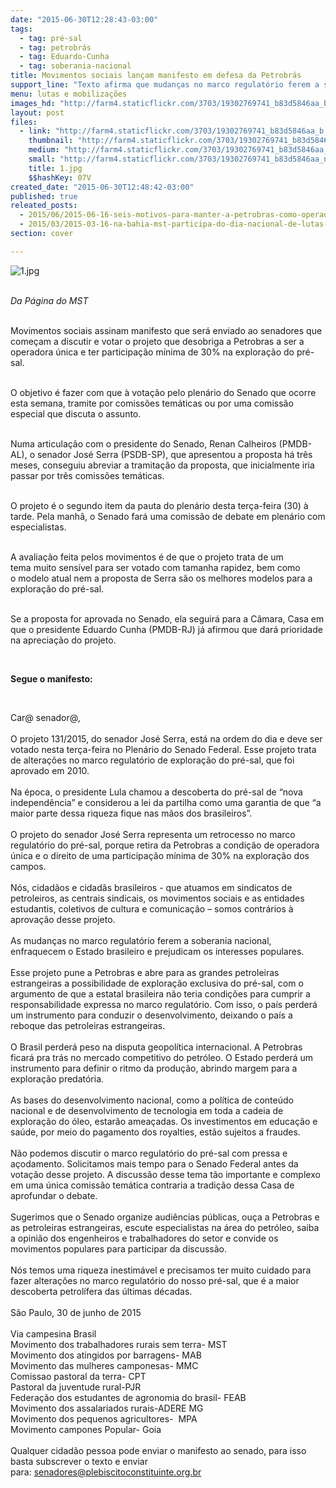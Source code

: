 ```yaml
---
date: "2015-06-30T12:28:43-03:00"
tags:
  - tag: pré-sal
  - tag: petrobrás
  - tag: Eduardo-Cunha
  - tag: soberania-nacional
title: Movimentos sociais lançam manifesto em defesa da Petrobrás
support_line: "Texto afirma que mudanças no marco regulatório ferem a soberania nacional, enfraquecem o Estado brasileiro e prejudicam os interesses populares."
menu: lutas e mobilizações
images_hd: "http://farm4.staticflickr.com/3703/19302769741_b83d5846aa_b.jpg"
layout: post
files:
  - link: "http://farm4.staticflickr.com/3703/19302769741_b83d5846aa_b.jpg"
    thumbnail: "http://farm4.staticflickr.com/3703/19302769741_b83d5846aa_t.jpg"
    medium: "http://farm4.staticflickr.com/3703/19302769741_b83d5846aa_z.jpg"
    small: "http://farm4.staticflickr.com/3703/19302769741_b83d5846aa_n.jpg"
    title: 1.jpg
    $$hashKey: 07V
created_date: "2015-06-30T12:48:42-03:00"
published: true
releated_posts:
  - 2015/06/2015-06-16-seis-motivos-para-manter-a-petrobras-como-operadora-unica-na-area-do-pre-sal.md
  - 2015/03/2015-03-16-na-bahia-mst-participa-do-dia-nacional-de-lutas-em-defesa-da-petrobras-e-pela-constituinte.md
section: cover

---
```

<p><img alt="1.jpg" src="http://farm4.staticflickr.com/3703/19302769741_b83d5846aa_b.jpg" /></p>

<p><br />
<em>Da P&aacute;gina do MST</em></p>

<p><br />
Movimentos sociais assinam manifesto que ser&aacute; enviado ao senadores que come&ccedil;am&nbsp;a discutir&nbsp;e votar o projeto que desobriga a Petrobras a ser a operadora &uacute;nica e ter participa&ccedil;&atilde;o m&iacute;nima de 30% na explora&ccedil;&atilde;o do pr&eacute;-sal.</p>

<p><br />
O objetivo &eacute; fazer com que&nbsp;&agrave; vota&ccedil;&atilde;o pelo plen&aacute;rio do Senado que ocorre esta semana, tramite por comiss&otilde;es tem&aacute;ticas ou por uma comiss&atilde;o especial que discuta o assunto.</p>

<p><br />
Numa articula&ccedil;&atilde;o com o presidente do Senado, Renan Calheiros (PMDB-AL), o senador Jos&eacute; Serra (PSDB-SP), que apresentou a proposta h&aacute; tr&ecirc;s meses, conseguiu abreviar a tramita&ccedil;&atilde;o da proposta, que inicialmente iria passar por tr&ecirc;s comiss&otilde;es tem&aacute;ticas.</p>

<p><br />
O projeto &eacute; o segundo item da pauta do plen&aacute;rio desta ter&ccedil;a-feira (30) &agrave; tarde. Pela manh&atilde;, o Senado far&aacute; uma comiss&atilde;o de debate em plen&aacute;rio com especialistas.</p>

<p><br />
A avalia&ccedil;&atilde;o feita pelos movimentos &eacute; de que&nbsp;o&nbsp;projeto trata de um tema&nbsp;muito sens&iacute;vel para ser votado com tamanha rapidez, bem como o&nbsp;modelo atual nem a proposta de Serra s&atilde;o os melhores modelos para a explora&ccedil;&atilde;o do pr&eacute;-sal.</p>

<p><br />
Se a proposta for aprovada no Senado, ela seguir&aacute; para a C&acirc;mara, Casa em que o presidente Eduardo Cunha (PMDB-RJ) j&aacute; afirmou que dar&aacute; prioridade na aprecia&ccedil;&atilde;o do projeto.</p>

<p>&nbsp;</p>

<p><strong>Segue o manifesto:</strong></p>

<p>&nbsp;</p>

<div>Car@ senador@,</div>

<div>&nbsp;</div>

<div>O projeto 131/2015, do senador Jos&eacute; Serra, est&aacute; na ordem do dia e deve ser votado nesta ter&ccedil;a-feira no Plen&aacute;rio do Senado Federal. Esse projeto trata de altera&ccedil;&otilde;es no marco regulat&oacute;rio de explora&ccedil;&atilde;o do pr&eacute;-sal, que foi aprovado em 2010.</div>

<div><br />
Na &eacute;poca, o presidente Lula chamou a descoberta do pr&eacute;-sal de &ldquo;nova independ&ecirc;ncia&rdquo; e considerou a lei da partilha como uma garantia de que &ldquo;a maior parte dessa riqueza fique nas m&atilde;os dos brasileiros&rdquo;.</div>

<div><br />
O projeto do senador Jos&eacute; Serra representa um retrocesso no marco regulat&oacute;rio do pr&eacute;-sal, porque retira da Petrobras a condi&ccedil;&atilde;o de operadora &uacute;nica e o direito de uma participa&ccedil;&atilde;o m&iacute;nima de 30% na explora&ccedil;&atilde;o dos campos.</div>

<div><br />
N&oacute;s, cidad&atilde;os e cidad&atilde;s brasileiros - que atuamos em sindicatos de petroleiros, as centrais sindicais, os movimentos sociais e as entidades estudantis, coletivos de cultura e comunica&ccedil;&atilde;o &ndash; somos contr&aacute;rios &agrave; aprova&ccedil;&atilde;o desse projeto.</div>

<div><br />
As mudan&ccedil;as no marco regulat&oacute;rio ferem a soberania nacional, enfraquecem o Estado brasileiro e prejudicam os interesses populares.</div>

<div><br />
Esse projeto pune a Petrobras e abre para as grandes petroleiras estrangeiras a possibilidade de explora&ccedil;&atilde;o exclusiva do pr&eacute;-sal, com o argumento de que a estatal brasileira n&atilde;o teria condi&ccedil;&otilde;es para cumprir a responsabilidade expressa no marco regulat&oacute;rio. Com isso, o pa&iacute;s perder&aacute; um instrumento para conduzir o desenvolvimento, deixando o pa&iacute;s a reboque das petroleiras estrangeiras.</div>

<div><br />
O Brasil perder&aacute; peso na disputa geopol&iacute;tica internacional. A Petrobras ficar&aacute; pra tr&aacute;s no mercado competitivo do petr&oacute;leo. O Estado perder&aacute; um instrumento para definir o ritmo da produ&ccedil;&atilde;o, abrindo margem para a explora&ccedil;&atilde;o predat&oacute;ria.</div>

<div><br />
As bases do desenvolvimento nacional, como a pol&iacute;tica de conte&uacute;do nacional e de desenvolvimento de tecnologia em toda a cadeia de explora&ccedil;&atilde;o do &oacute;leo, estar&atilde;o amea&ccedil;adas. Os investimentos em educa&ccedil;&atilde;o e sa&uacute;de, por meio do pagamento dos royalties, est&atilde;o sujeitos a fraudes.</div>

<div><br />
N&atilde;o podemos discutir o marco regulat&oacute;rio do pr&eacute;-sal com pressa e a&ccedil;odamento. Solicitamos mais tempo para o Senado Federal antes da vota&ccedil;&atilde;o desse projeto. A discuss&atilde;o desse tema t&atilde;o importante e complexo em uma &uacute;nica comiss&atilde;o tem&aacute;tica contraria a tradi&ccedil;&atilde;o dessa Casa de aprofundar o debate.</div>

<div><br />
Sugerimos que o Senado organize audi&ecirc;ncias p&uacute;blicas, ou&ccedil;a a Petrobras e as petroleiras estrangeiras, escute especialistas na &aacute;rea do petr&oacute;leo, saiba a opini&atilde;o dos engenheiros e trabalhadores do setor e convide os movimentos populares para participar da discuss&atilde;o.</div>

<div><br />
N&oacute;s temos uma riqueza inestim&aacute;vel e precisamos ter muito cuidado para fazer altera&ccedil;&otilde;es no marco regulat&oacute;rio do nosso pr&eacute;-sal, que &eacute; a maior descoberta petrol&iacute;fera das &uacute;ltimas d&eacute;cadas.</div>

<div>&nbsp;</div>

<div>
<div>S&atilde;o Paulo, 30 de junho de 2015</div>

<div>&nbsp;</div>

<div>Via campesina Brasil</div>

<div>Movimento dos trabalhadores rurais sem terra- MST</div>

<div>Movimento dos atingidos por barragens- MAB</div>

<div>Movimento das mulheres camponesas- MMC</div>

<div>Comissao pastoral da terra- CPT</div>

<div>Pastoral da juventude rural-PJR</div>

<div>Federa&ccedil;&atilde;o dos estudantes de agronomia do brasil- FEAB</div>

<div>Movimento dos assalariados rurais-ADERE MG</div>

<div>Movimento dos pequenos agricultores-&nbsp; MPA</div>

<div>Movimento campones Popular- Goia</div>

<div><br />
Qualquer cidad&atilde;o pessoa pode enviar o manifesto ao senado, para isso basta subscrever o texto e enviar para:&nbsp;<a href="mailto:senadores@plebiscitoconstituinte.org.br" target="_blank">senadores@plebiscitoconstituinte.org.br</a></div>
</div>

<div>&nbsp;</div>

<p>&nbsp;</p>
